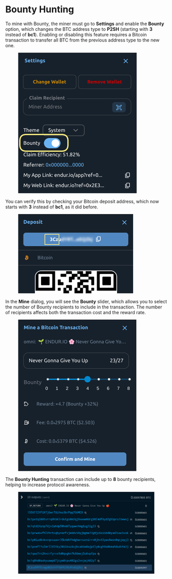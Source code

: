 # Bounty Hunting

To mine with Bounty, the miner must go to **Settings** and enable the **Bounty** option, which changes the BTC address type to **P2SH** (starting with **3** instead of **bc1**). Enabling or disabling this feature requires a Bitcoin transaction to transfer all BTC from the previous address type to the new one.

<figure><img src="../.gitbook/assets/image (28).png" alt=""><figcaption></figcaption></figure>

You can verify this by checking your Bitcoin deposit address, which now starts with **3** instead of **bc1**, as it did before.

<figure><img src="../.gitbook/assets/image (29).png" alt=""><figcaption></figcaption></figure>

In the **Mine** dialog, you will see the **Bounty** slider, which allows you to select the number of Bounty recipients to include in the transaction. The number of recipients affects both the transaction cost and the reward rate.

<figure><img src="../.gitbook/assets/image (31).png" alt=""><figcaption></figcaption></figure>

The **Bounty Hunting** transaction can include up to **8** bounty recipients, helping to increase protocol awareness.

<figure><img src="../.gitbook/assets/image (32).png" alt="" width="563"><figcaption></figcaption></figure>
